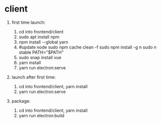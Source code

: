 # client
1. first time launch:
    1. cd into frontend/client
    2. sudo apt install npm 
    3. npm install --global yarn
    4. #update node
        sudo npm cache clean -f
        sudo npm install -g n
        sudo n stable
        PATH="$PATH"
    5. sudo snap install vue
    6. yarn install
    7. yarn run electron:serve


2. launch after first time:
    1. cd into frontend/client, yarn install
    2. yarn run electron:serve

3. package:
    1. cd into frontend/client, yarn install
    2. yarn run electron:build






